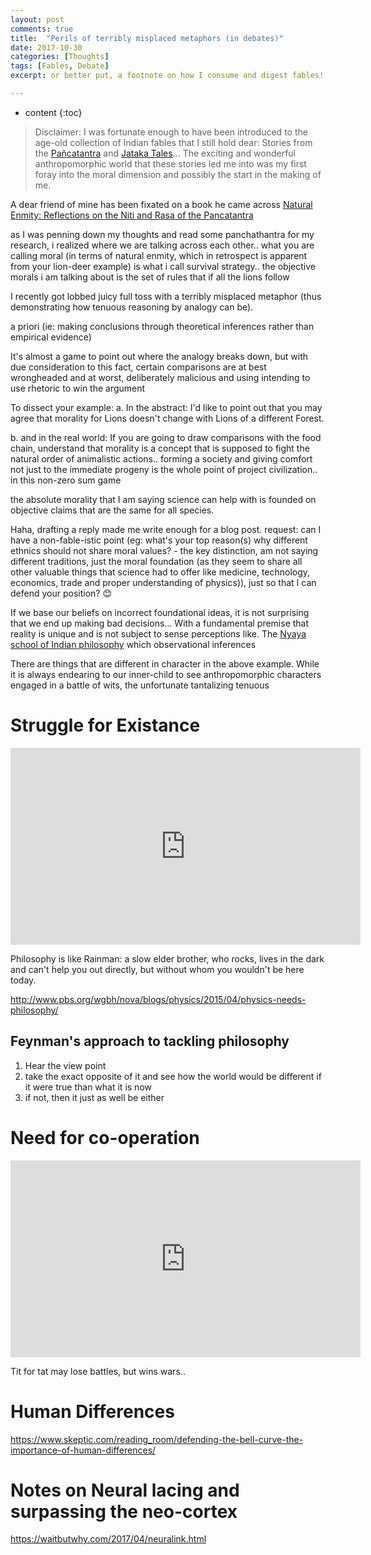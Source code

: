 ```yaml
---
layout: post
comments: true
title:  "Perils of terribly misplaced metaphors (in debates)"
date: 2017-10-30
categories: [Thoughts]
tags: [Fables, Debate]
excerpt: or better put, a footnote on how I consume and digest fables!

---
```

* content
{:toc}


> Disclaimer:
I was fortunate enough to have been introduced to the age-old collection of Indian fables that I still hold dear: 
Stories from the [Pañcatantra](http://www.talesofpanchatantra.com/short-stories-for-kids) and 
[Jataka Tales](http://www.buddhanet.net/bt1_conts.htm)... 
The exciting and wonderful anthropomorphic world that these stories led me into was my first foray into the moral 
dimension and possibly the start in the making of me.

A dear friend of mine has been fixated on a book he came across 
[Natural Enmity: Reflections on the Niti and Rasa of the Pancatantra](https://www.amazon.com/Natural-Enmity-Reflections-Pancatantra-Commentary/dp/1537751832) 

as I was penning down my thoughts and read some panchathantra for my research, i realized where we are talking across each other.. what you are calling moral (in terms of natural enmity, which in retrospect is apparent from your lion-deer example) is what i call survival strategy.. the objective morals i am talking about is the set of rules that if all the lions follow

I recently got lobbed juicy full toss with a terribly misplaced metaphor (thus demonstrating how tenuous reasoning by analogy can be). 

a priori (ie: making conclusions through theoretical inferences rather than empirical evidence)

It's almost a game to point out where the analogy breaks down, but with due consideration to this fact, certain comparisons are at best wrongheaded and at worst, deliberately malicious and using intending to use rhetoric to win the argument

To dissect your example:
a. In the abstract:
I'd like to point out that you may agree that morality for Lions doesn't change with Lions of a different Forest. 

b. and in the real world:
If you are going to draw comparisons with the food chain, understand that morality is a concept that is supposed to fight the natural order of animalistic actions.. forming a society and giving comfort not just to the immediate progeny is the whole point of project civilization.. in this non-zero sum game

the absolute morality that I am saying science can help with is founded on objective claims that are the same for all species.


Haha, drafting a reply made me write enough for a blog post. 
request: can I have a non-fable-istic point (eg: what's your top reason(s) why different ethnics should not share moral values? - the key distinction, am not saying different traditions, just the moral foundation (as they seem to share all other valuable things that science had to offer like medicine, technology, economics, trade and proper understanding of physics)), just so that I can defend your position? 😊

If we base our beliefs on incorrect foundational ideas, it is not surprising that we end up making bad decisions... With a fundamental premise that reality is unique and is not subject to sense perceptions like. The [Nyaya school of Indian philosophy](https://en.wikipedia.org/wiki/Nyaya) which observational inferences

There are things that are different in character in the above example.
While it is always endearing to our inner-child to see anthropomorphic characters engaged in a battle of wits, the unfortunate
tantalizing
tenuous


# Struggle for Existance

<iframe width="560" height="315" src="https://www.youtube.com/embed/AAPVmY8FLlM" frameborder="0" allowfullscreen></iframe>

Philosophy is like Rainman: a slow elder brother, who rocks, lives in the dark and can't help you out directly, but without whom you wouldn't be here today.

http://www.pbs.org/wgbh/nova/blogs/physics/2015/04/physics-needs-philosophy/

## Feynman's approach to tackling philosophy
1. Hear the view point
2. take the exact opposite of it and see how the world would be different if it were true than what it is now
3. if not, then it just as well be either

# Need for co-operation
<iframe width="560" height="315" src="https://www.youtube.com/embed/t_pkurcA_nw" frameborder="0" allowfullscreen></iframe>

Tit for tat may lose battles, but wins wars..

# Human Differences
https://www.skeptic.com/reading_room/defending-the-bell-curve-the-importance-of-human-differences/

# Notes on Neural lacing and surpassing the neo-cortex
https://waitbutwhy.com/2017/04/neuralink.html